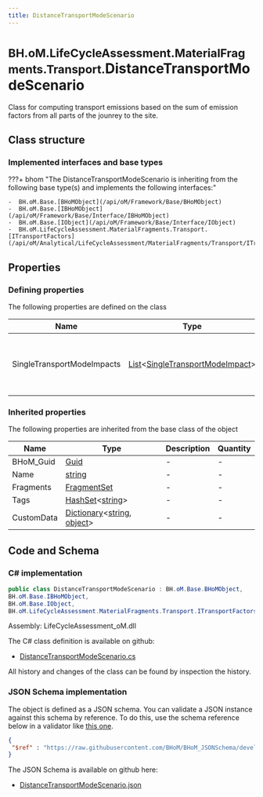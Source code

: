 ```yaml
---
title: DistanceTransportModeScenario
---
```


# <small>BH.oM.LifeCycleAssessment.MaterialFragments.Transport.</small>**DistanceTransportModeScenario**

Class for computing transport emissions based on the sum of emission factors from all parts of the jounrey to the site.

## Class structure

### Implemented interfaces and base types

???+ bhom "The DistanceTransportModeScenario is inheriting from the following base type(s) and implements the following interfaces:"

    -  BH.oM.Base.[BHoMObject](/api/oM/Framework/Base/BHoMObject)
    -  BH.oM.Base.[IBHoMObject](/api/oM/Framework/Base/Interface/IBHoMObject)
    -  BH.oM.Base.[IObject](/api/oM/Framework/Base/Interface/IObject)
    -  BH.oM.LifeCycleAssessment.MaterialFragments.Transport.[ITransportFactors](/api/oM/Analytical/LifeCycleAssessment/MaterialFragments/Transport/ITransportFactors)


## Properties



### Defining properties

The following properties are defined on the class

| Name             | Type             | Description      | Quantity         |
|------------------|------------------|------------------|------------------|
| SingleTransportModeImpacts | [List](https://learn.microsoft.com/en-us/dotnet/api/System.Collections.Generic.List-1?view=netstandard-2.0)&lt;[SingleTransportModeImpact](/api/oM/Analytical/LifeCycleAssessment/MaterialFragments/Transport/SingleTransportModeImpact)&gt; | List of impacts from all parts of transport to site. | - |


### Inherited properties
The following properties are inherited from the base class of the object

| Name             | Type             | Description      | Quantity         |
|------------------|------------------|------------------|------------------|
| BHoM_Guid | [Guid](https://learn.microsoft.com/en-us/dotnet/api/System.Guid?view=netstandard-2.0) | - | - |
| Name | [string](https://learn.microsoft.com/en-us/dotnet/api/System.String?view=netstandard-2.0) | - | - |
| Fragments | [FragmentSet](/api/oM/Framework/Base/FragmentSet) | - | - |
| Tags | [HashSet](https://learn.microsoft.com/en-us/dotnet/api/System.Collections.Generic.HashSet-1?view=netstandard-2.0)&lt;[string](https://learn.microsoft.com/en-us/dotnet/api/System.String?view=netstandard-2.0)&gt; | - | - |
| CustomData | [Dictionary](https://learn.microsoft.com/en-us/dotnet/api/System.Collections.Generic.Dictionary-2?view=netstandard-2.0)&lt;[string](https://learn.microsoft.com/en-us/dotnet/api/System.String?view=netstandard-2.0), [object](https://learn.microsoft.com/en-us/dotnet/api/System.Object?view=netstandard-2.0)&gt; | - | - |


## Code and Schema

### C# implementation

``` C# title="C#"
public class DistanceTransportModeScenario : BH.oM.Base.BHoMObject,
BH.oM.Base.IBHoMObject,
BH.oM.Base.IObject,
BH.oM.LifeCycleAssessment.MaterialFragments.Transport.ITransportFactors
```

Assembly: LifeCycleAssessment_oM.dll

The C# class definition is available on github:

- [DistanceTransportModeScenario.cs](https://github.com/BHoM/BHoM/blob/develop/LifeCycleAssessment_oM/MaterialFragments\Transport\DistanceTransportModeScenario.cs)

All history and changes of the class can be found by inspection the history.
### JSON Schema implementation

The object is defined as a JSON schema. You can validate a JSON instance against this schema by reference. To do this, use the schema reference below in a validator like [this one](https://www.jsonschemavalidator.net/).

``` json title="JSON Schema"
{
 "$ref" : "https://raw.githubusercontent.com/BHoM/BHoM_JSONSchema/develop/LifeCycleAssessment_oM/MaterialFragments/Transport/DistanceTransportModeScenario.json"
}
```

The JSON Schema is available on github here:

- [DistanceTransportModeScenario.json](https://github.com/BHoM/BHoM_JSONSchema/blob/develop/LifeCycleAssessment_oM/MaterialFragments/Transport/DistanceTransportModeScenario.json)

